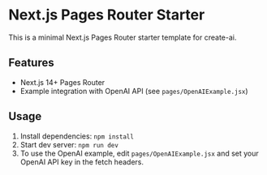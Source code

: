 # Next.js Pages Router Starter

This is a minimal Next.js Pages Router starter template for create-ai.

## Features

- Next.js 14+ Pages Router
- Example integration with OpenAI API (see `pages/OpenAIExample.jsx`)

## Usage

1. Install dependencies: `npm install`
2. Start dev server: `npm run dev`
3. To use the OpenAI example, edit `pages/OpenAIExample.jsx` and set your OpenAI API key in the fetch headers.
